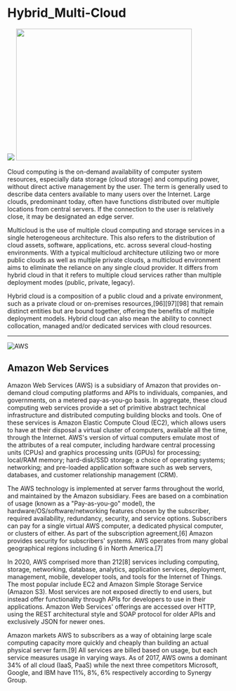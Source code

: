 # Hybrid_Multi-Cloud
<img src="https://thumbs.gfycat.com/CompassionateSecretGodwit-max-1mb.gif"></img> <img src="https://www.researchgate.net/profile/Antonius_Wijanarto/publication/279181777/figure/fig2/AS:294433330352130@1447209784914/GIS-Cloud-Architecture-15.png" width=400 height=300></img>

Cloud computing is the on-demand availability of computer system resources, especially data storage (cloud storage) and computing power, without direct active management by the user. The term is generally used to describe data centers available to many users over the Internet. Large clouds, predominant today, often have functions distributed over multiple locations from central servers. If the connection to the user is relatively close, it may be designated an edge server.

Multicloud is the use of multiple cloud computing and storage services in a single heterogeneous architecture. This also refers to the distribution of cloud assets, software, applications, etc. across several cloud-hosting environments. With a typical multicloud architecture utilizing two or more public clouds as well as multiple private clouds, a multicloud environment aims to eliminate the reliance on any single cloud provider. It differs from hybrid cloud in that it refers to multiple cloud services rather than multiple deployment modes (public, private, legacy).

Hybrid cloud is a composition of a public cloud and a private environment, such as a private cloud or on-premises resources,[96][97][98] that remain distinct entities but are bound together, offering the benefits of multiple deployment models. Hybrid cloud can also mean the ability to connect collocation, managed and/or dedicated services with cloud resources.
__________________________________________________________________________________________
![AWS](https://assets.rappler.com/612F469A6EA84F6BAE882D2B94A4B421/img/402066C85613444B9602EB0FC677C5D1/amazon-web-services-down-20140527.gif)
## Amazon Web Services
Amazon Web Services (AWS) is a subsidiary of Amazon that provides on-demand cloud computing platforms and APIs to individuals, companies, and governments, on a metered pay-as-you-go basis. In aggregate, these cloud computing web services provide a set of primitive abstract technical infrastructure and distributed computing building blocks and tools. One of these services is Amazon Elastic Compute Cloud (EC2), which allows users to have at their disposal a virtual cluster of computers, available all the time, through the Internet. AWS's version of virtual computers emulate most of the attributes of a real computer, including hardware central processing units (CPUs) and graphics processing units (GPUs) for processing; local/RAM memory; hard-disk/SSD storage; a choice of operating systems; networking; and pre-loaded application software such as web servers, databases, and customer relationship management (CRM).

The AWS technology is implemented at server farms throughout the world, and maintained by the Amazon subsidiary. Fees are based on a combination of usage (known as a "Pay-as-you-go" model), the hardware/OS/software/networking features chosen by the subscriber, required availability, redundancy, security, and service options. Subscribers can pay for a single virtual AWS computer, a dedicated physical computer, or clusters of either. As part of the subscription agreement,[6] Amazon provides security for subscribers' systems. AWS operates from many global geographical regions including 6 in North America.[7]

In 2020, AWS comprised more than 212[8] services including computing, storage, networking, database, analytics, application services, deployment, management, mobile, developer tools, and tools for the Internet of Things. The most popular include EC2 and Amazon Simple Storage Service (Amazon S3). Most services are not exposed directly to end users, but instead offer functionality through APIs for developers to use in their applications. Amazon Web Services' offerings are accessed over HTTP, using the REST architectural style and SOAP protocol for older APIs and exclusively JSON for newer ones.

Amazon markets AWS to subscribers as a way of obtaining large scale computing capacity more quickly and cheaply than building an actual physical server farm.[9] All services are billed based on usage, but each service measures usage in varying ways. As of 2017, AWS owns a dominant 34% of all cloud (IaaS, PaaS) while the next three competitors Microsoft, Google, and IBM have 11%, 8%, 6% respectively according to Synergy Group.
